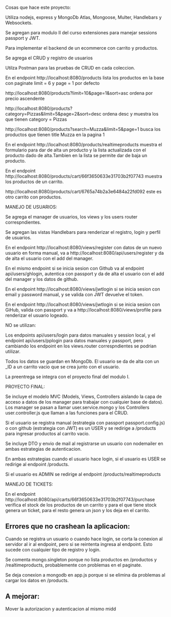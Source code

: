 Cosas que hace este proyecto:

Utiliza nodejs, express y MongoDb Atlas, Mongoose, Multer, Handlebars y Websockets.

Se agregan para modulo II del curso extensiones para manejar sessions passport y JWT.

Para implementar el backend de un ecommerce con carrito y productos.

Se agrega el CRUD y registro de usuarios

Utilza Postman para las pruebas de CRUD en cada coleccion.


En el endpoint http://localhost:8080/products lista los productos en la base con paginate limit = 6 y page = 1 por defecto

http://localhost:8080/products?limit=10&page=1&sort=asc ordena por precio ascendente

http://localhost:8080/products?category=Pizzas&limit=5&page=2&sort=desc ordena desc y muestra los que tienen category = Pizzas

http://localhost:8080/products?search=Muzza&limit=5&page=1 busca los productos que tienen title Muzza en la pagina 1


En el endpoint http://localhost:8080/products/realtimeproducts muestra el formulario para dar de alta un producto y la lista actualizada con el producto dado de alta.Tambien en la lista se permite dar de baja un producto.

En el endpoint http://localhost:8080/products/cart/66f3650633e31703b2f07743 muestra los productos de un carrito.

http://localhost:8080/products/cart/6765a74b2a3e6484a22fd092 este es otro carrito con productos.

MANEJO DE USUARIOS:

Se agrega el manager de usuarios, los views y los users router correspndientes. 

Se agregan las vistas Handlebars para renderizar el registro, login y perfil de usuarios.

En el endpoint http://localhost:8080/views/register con datos de un nuevo usuario en forma manual, va a http://localhost:8080/api/users/register y da de alta el usuario con
el add del manager.

En el mismo endpoint si se inicia sesion con Github va al endpoint api/users/ghlogin, autentica con passport y da de alta el usuario con el add del manager y los datos de github.

En el endpoint http://localhost:8080/views/jwtlogin si se inicia sesion con email y password manual, y se valida con JWT devuelve el token.

En el endpoint http://localhost:8080/views/jwtlogin si se inicia sesion con GiHub, valida con passport y va a http://localhost:8080/views/profile para renderizar el usuario logeado.

NO se utilizan:

Los endpoints api/users/login para datos manuales y session local, y el endpoint api/users/pplogin para datos manuales y passport,
pero cambiando los endpoint en los views.router correspndientes se podrian utilizar. 

Todos los datos se guardan en MongoDb. El usuario se da de alta con un _ID a un carrito vacio que se crea junto con el usuario.

La preentrega se integra con el proyecto final del modulo I.

PROYECTO FINAL:

Se incluye el modelo MVC (Models, Views, Controllers aislando la capa de acceso a datos de los manager para trabajar con cualquier base de datos).
Los manager se pasan a llamar user.service.mongo y los Controllers user.controller.js que llaman a las funciones para el CRUD.

Si el usuario se registra manual (estrategia con passport passport.config.js) o con github (estrategia con JWT) es un USER y se redirige a /products para ingresar productos al carrito vacio.

Se incluye DTO y envio de mail al registrarse un usuario con nodemailer en ambas estrategias de autenticacion. 

En ambas estrategias cuando el usuario hace login, si el usuario es USER se redirige al endpoint /products.

Si el usuario es ADMIN se redirige al endpoint /products/realtimeproducts


MANEJO DE TICKETS:

En el endpoint http://localhost:8080/api/carts/66f3650633e31703b2f07743/purchase  verifica el stock de los productos de un carrito y para el que tiene stock genera un ticket, para el resto genera un json y los deja en el carrito. 



Errores que no crashean la aplicacion:
--------------------------------------

Cuando se registra un usuario o cuando hace login, se corta la conexion al servidor al ir al endpoint, pero si se reintenta ingresa al endpoint. Esto sucede con cualquier tipo de registro y login.

Se comenta mongo.singleton porque no lista productos en  /productos y /realtimeproducts, probablemente con problemas en el paginate.

Se deja conexion a mongodb en app.js porque si se elimina da problemas al cargar los datos en /products.

A mejorar:
--------------------------------------

Mover la autorizacion y autenticacion al mismo midd 